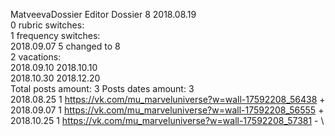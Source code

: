 MatveevaDossier	Editor Dossier 8 2018.08.19\
0 rubric switches:\
1 frequency switches:\
2018.09.07 5 changed to 8 \
2 vacations:\
2018.09.10 2018.10.10 \
2018.10.30 2018.12.20 \
Total posts amount: 3	Posts dates amount: 3\
2018.08.25 1 https://vk.com/mu_marveluniverse?w=wall-17592208_56438 + \
2018.09.07 1 https://vk.com/mu_marveluniverse?w=wall-17592208_56555 + \
2018.10.25 1 https://vk.com/mu_marveluniverse?w=wall-17592208_57381 - \
